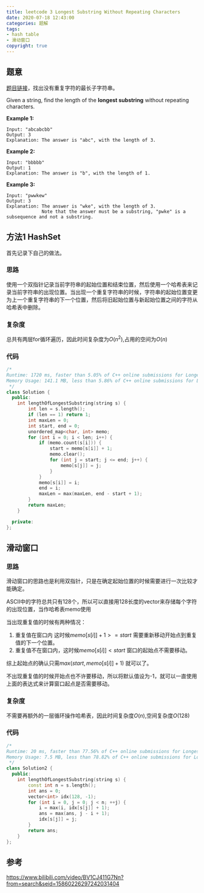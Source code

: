 ```yaml
---
title: leetcode 3 Longest Substring Without Repeating Characters
date: 2020-07-18 12:43:00
categories: 题解
tags:
- hash table
- 滑动窗口
copyright: true
---
```




## 题意

[题目链接](https://leetcode.com/problems/longest-substring-without-repeating-characters/description/)，找出没有重复字符的最长子字符串。

Given a string, find the length of the **longest substring** without repeating characters.

**Example 1:**

```
Input: "abcabcbb"
Output: 3 
Explanation: The answer is "abc", with the length of 3. 
```

**Example 2:**

```
Input: "bbbbb"
Output: 1
Explanation: The answer is "b", with the length of 1.
```

**Example 3:**

```
Input: "pwwkew"
Output: 3
Explanation: The answer is "wke", with the length of 3. 
             Note that the answer must be a substring, "pwke" is a subsequence and not a substring.
```

## 方法1 HashSet

首先记录下自己的做法。

### 思路

使用一个双指针记录当前字符串的起始位置和结束位置，然后使用一个哈希表来记录当前字符串的出现位置。当出现一个重复字符串的时候，字符串的起始位置变更为上一个重复字符串的下一个位置，然后将旧起始位置与新起始位置之间的字符从哈希表中删除。

### 复杂度

总共有两层for循环遍历，因此时间复杂度为$O(n^2)$,占用的空间为$O(n)$

### 代码

```cc
/*
Runtime: 1720 ms, faster than 5.05% of C++ online submissions for Longest Substring Without Repeating Characters.
Memory Usage: 141.1 MB, less than 5.86% of C++ online submissions for Longest Substring Without Repeating Characters.
 */
class Solution {
  public:
	int lengthOfLongestSubstring(string s) {
		int len = s.length();
		if (len == 1) return 1;
		int maxLen = 0;
		int start, end = 0;
		unordered_map<char, int> memo;
		for (int i = 0; i < len; i++) {
			if (memo.count(s[i])) {
				start = memo[s[i]] + 1;
				memo.clear();
				for (int j = start; j <= end; j++) {
					memo[s[j]] = j;
				}
			}
			memo[s[i]] = i;
			end = i;
			maxLen = max(maxLen, end - start + 1);
		}
		return maxLen;
	}

  private:
};
```

## 滑动窗口

### 思路

滑动窗口的思路也是利用双指针，只是在确定起始位置的时候需要进行一次比较才能确定。

ASCII中的字符总共只有128个，所以可以直接用128长度的vector来存储每个字符的出现位置，当作哈希表memo使用

当出现重复值的时候有两种情况：

1. 重复值在窗口内 这时候$memo[s[i]]+1>= start$ 需要重新移动开始点到重复值的下一个位置。
2. 重复值不在窗口内，这时候$memo[s[i]] < start$ 窗口的起始点不需要移动。

综上起始点的确认只需$max(start, memo[s[i]]+1)$ 就可以了。

不出现重复值的时候开始点也不许要移动，所以将默认值设为-1，就可以一直使用上面的表达式来计算窗口起点是否需要移动。

### 复杂度

不需要再额外的一层循环操作哈希表，因此时间复杂度$O(n)$,空间复杂度$O(128)$

### 代码

```cc
/*
Runtime: 20 ms, faster than 77.56% of C++ online submissions for Longest Substring Without Repeating Characters.
Memory Usage: 7.5 MB, less than 78.82% of C++ online submissions for Longest Substring Without Repeating Characters.
 */
class Solution2 {
  public:
	int lengthOfLongestSubstring(string s) {
		const int n = s.length();
		int ans = 0;
		vector<int> idx(128, -1);
		for (int i = 0, j = 0; j < n; ++j) {
			i = max(i, idx[s[j]] + 1);
			ans = max(ans, j - i + 1);
			idx[s[j]] = j;
		}
		return ans;
	}
};
```



## 参考

https://www.bilibili.com/video/BV1CJ411G7Nn?from=search&seid=15860226297242031404